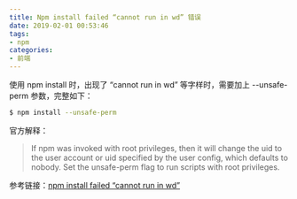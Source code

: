 ```yaml
---
title: Npm install failed “cannot run in wd” 错误
date: 2019-02-01 00:53:46
tags: 
- npm
categories:
- 前端
---
```


使用 npm install 时，出现了 “cannot run in wd” 等字样时，需要加上 --unsafe-perm 参数，完整如下：

```sh
$ npm install --unsafe-perm
```

官方解释：

> If npm was invoked with root privileges, then it will change the uid to the user account or uid specified by the user config, which defaults to nobody. Set the unsafe-perm flag to run scripts with root privileges.

参考链接：[npm install failed “cannot run in wd”](https://blog.csdn.net/zgljl2012/article/details/52047339)